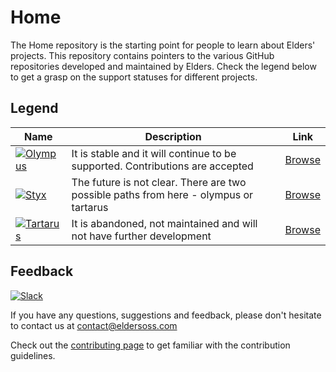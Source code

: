# Home

The Home repository is the starting point for people to learn about Elders' projects. This repository contains pointers to the various GitHub repositories developed and maintained by Elders. Check the legend below to get a grasp on the support statuses for different projects.

## Legend

| Name | Description | Link |
|------|-------------|------|
| [![Olympus](https://img.shields.io/badge/Status-olympus-green.svg)](Olympus.md) | It is stable and it will continue to be supported. Contributions are accepted | [Browse](Olympus.md) |
| [![Styx](https://img.shields.io/badge/Status-styx-orange.svg)](Styx.md) | The future is not clear. There are two possible paths from here - olympus or tartarus | [Browse](Styx.md) |
| [![Tartarus](https://img.shields.io/badge/Status-tartarus-red.svg)](Tartarus.md) | It is abandoned, not maintained and will not have further development | [Browse](Tartarus.md) |

## Feedback

[![Slack](https://img.shields.io/badge/Elders-OSS-black.svg?logo=slack&colorA=black)](https://join.slack.com/t/elders-oss/shared_invite/enQtNDEyMTMzNTUwMzg5LTdhN2RmMTRkNzJlN2RmZTI3MDQwMzNlMTNiMjRiNWVhNjhlMjgyYzNmODk2ZDNiNjIxZTM5MzFhODIzMDE0ZTg)

If you have any questions, suggestions and feedback, please don't hesitate to contact us at contact@eldersoss.com

Check out the [contributing page](CONTRIBUTING.md) to get familiar with the contribution guidelines.